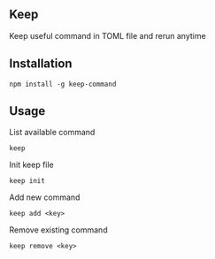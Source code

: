 ## Keep

Keep useful command in TOML file and rerun anytime

## Installation

```
npm install -g keep-command
```

## Usage

List available command

```
keep
```

Init keep file

```
keep init
```

Add new command

```
keep add <key>
```

Remove existing command

```
keep remove <key>
```